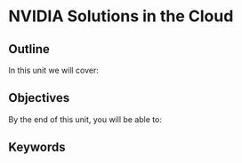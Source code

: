 # NVIDIA Solutions in the Cloud

## Outline
In this unit we will cover:

## Objectives
By the end of this unit, you will be able to:

## Keywords